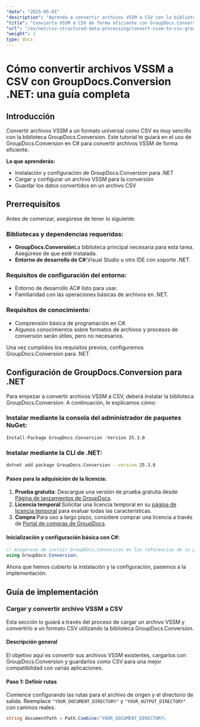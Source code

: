 ```yaml
---
"date": "2025-05-01"
"description": "Aprenda a convertir archivos VSSM a CSV con la biblioteca GroupDocs.Conversion en C#. Esta guía explica la configuración, los pasos de conversión y sus aplicaciones prácticas."
"title": "Convierta VSSM a CSV de forma eficiente con GroupDocs.Conversion en C#&#58; una guía completa"
"url": "/es/net/csv-structured-data-processing/convert-vssm-to-csv-groupdocs-net/"
"weight": 1
type: docs
---
```

# Cómo convertir archivos VSSM a CSV con GroupDocs.Conversion .NET: una guía completa

## Introducción

Convertir archivos VSSM a un formato universal como CSV es muy sencillo con la biblioteca GroupDocs.Conversion. Este tutorial te guiará en el uso de GroupDocs.Conversion en C# para convertir archivos VSSM de forma eficiente.

**Lo que aprenderás:**
- Instalación y configuración de GroupDocs.Conversion para .NET
- Cargar y configurar un archivo VSSM para la conversión
- Guardar los datos convertidos en un archivo CSV

## Prerrequisitos

Antes de comenzar, asegúrese de tener lo siguiente:

### Bibliotecas y dependencias requeridas:
- **GroupDocs.Conversión**La biblioteca principal necesaria para esta tarea. Asegúrese de que esté instalada.
- **Entorno de desarrollo de C#**:Visual Studio u otro IDE con soporte .NET.

### Requisitos de configuración del entorno:
- Entorno de desarrollo AC# listo para usar.
- Familiaridad con las operaciones básicas de archivos en .NET.

### Requisitos de conocimiento:
- Comprensión básica de programación en C#.
- Algunos conocimientos sobre formatos de archivos y procesos de conversión serán útiles, pero no necesarios.

Una vez cumplidos los requisitos previos, configuremos GroupDocs.Conversion para .NET.

## Configuración de GroupDocs.Conversion para .NET

Para empezar a convertir archivos VSSM a CSV, deberá instalar la biblioteca GroupDocs.Conversion. A continuación, le explicamos cómo:

### Instalar mediante la consola del administrador de paquetes NuGet:
```shell
Install-Package GroupDocs.Conversion -Version 25.3.0
```

### Instalar mediante la CLI de .NET:
```bash
dotnet add package GroupDocs.Conversion --version 25.3.0
```

#### Pasos para la adquisición de la licencia:
1. **Prueba gratuita**: Descargue una versión de prueba gratuita desde [Página de lanzamientos de GroupDocs](https://releases.groupdocs.com/conversion/net/).
2. **Licencia temporal**:Solicitar una licencia temporal en su [página de licencia temporal](https://purchase.groupdocs.com/temporary-license/) para evaluar todas las características.
3. **Compra**:Para uso a largo plazo, considere comprar una licencia a través de [Portal de compras de GroupDocs](https://purchase.groupdocs.com/buy).

#### Inicialización y configuración básica con C#:
```csharp
// Asegúrese de incluir GroupDocs.Conversion en las referencias de su proyecto
using GroupDocs.Conversion;
```

Ahora que hemos cubierto la instalación y la configuración, pasemos a la implementación.

## Guía de implementación

### Cargar y convertir archivo VSSM a CSV

Esta sección lo guiará a través del proceso de cargar un archivo VSSM y convertirlo a un formato CSV utilizando la biblioteca GroupDocs.Conversion.

#### Descripción general
El objetivo aquí es convertir sus archivos VSSM existentes, cargarlos con GroupDocs.Conversion y guardarlos como CSV para una mejor compatibilidad con varias aplicaciones.

#### Paso 1: Definir rutas
Comience configurando las rutas para el archivo de origen y el directorio de salida. Reemplace `"YOUR_DOCUMENT_DIRECTORY"` y `"YOUR_OUTPUT_DIRECTORY"` con caminos reales.
```csharp
string documentPath = Path.Combine("YOUR_DOCUMENT_DIRECTORY\